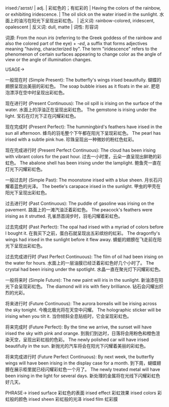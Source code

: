 irised:/ˈaɪrɪst/ | adj. | 彩虹色的；有虹彩的 | Having the colors of the rainbow, or exhibiting iridescence. | The oil slick on the water irised in the sunlight. 水面上的油污在阳光下呈现出彩虹色。 | 近义词: rainbow-colored, iridescent, opalescent | 反义词: dull, matte | 词性: 形容词

词源:  From the noun *iris* (referring to the Greek goddess of the rainbow and also the colored part of the eye) + *-ed*, a suffix that forms adjectives meaning "having, characterized by".  The term "iridescence" refers to the phenomenon of certain surfaces appearing to change color as the angle of view or the angle of illumination changes.

USAGE->

一般现在时 (Simple Present):
The butterfly's wings irised beautifully. 蝴蝶的翅膀呈现出美丽的彩虹色。
The soap bubble irises as it floats in the air.  肥皂泡漂浮在空中时呈现出彩虹色。

现在进行时 (Present Continuous):
The oil spill is irising on the surface of the water.  水面上的浮油正在呈现出彩虹色。
The gemstone is irising under the light. 宝石在灯光下正在闪耀彩虹色。

现在完成时 (Present Perfect):
The hummingbird's feathers have irised in the sun all afternoon.  蜂鸟的羽毛整个下午都在阳光下呈现彩虹色。
The pearl has irised with a subtle pink hue. 珍珠呈现出一种微妙的粉红色虹彩。

现在完成进行时 (Present Perfect Continuous):
The cloud has been irising with vibrant colors for the past hour. 过去一小时里，云朵一直呈现出鲜艳的彩虹色。
The abalone shell has been irising under the lamplight.  鲍鱼壳一直在灯光下闪耀彩虹色。

一般过去时 (Simple Past):
The moonstone irised with a blue sheen. 月长石闪耀着蓝色的光泽。
The beetle's carapace irised in the sunlight. 甲虫的甲壳在阳光下呈现出彩虹色。

过去进行时 (Past Continuous):
The puddle of gasoline was irising on the pavement. 路面上的一滩汽油泛着彩虹色。
The peacock's feathers were irising as it strutted.  孔雀昂首阔步时，羽毛闪耀着彩虹色。

过去完成时 (Past Perfect):
The opal had irised with a myriad of colors before I bought it. 在我买下之前，蛋白石就呈现出五彩缤纷的虹彩。
The dragonfly's wings had irised in the sunlight before it flew away. 蜻蜓的翅膀在飞走前在阳光下呈现出彩虹色。

过去完成进行时 (Past Perfect Continuous):
The film of oil had been irising on the water for hours.  水面上的一层油膜已经泛着彩虹色好几个小时了。
The crystal had been irising under the spotlight. 水晶一直在聚光灯下闪耀彩虹色。

一般将来时 (Simple Future):
The new paint will iris in the sunlight. 新油漆在阳光下会呈现彩虹色。
The diamond will iris with fiery brilliance. 钻石会闪耀出炽烈的光彩。

将来进行时 (Future Continuous):
The aurora borealis will be irising across the sky tonight. 今晚北极光将在天空中闪耀。
The holographic sticker will be irising when you tilt it.  当你倾斜全息贴纸时，它会呈现彩虹色。

将来完成时 (Future Perfect):
By the time we arrive, the sunset will have irised the sky with pink and orange. 到我们到达时，日落将会用粉色和橙色渲染天空，呈现出彩虹般的色彩。
The newly polished car will have irised beautifully in the sun.  新抛光的汽车将会在阳光下闪耀着美丽的彩虹色。

将来完成进行时 (Future Perfect Continuous):
By next week, the butterfly wings will have been irising in the display case for a month. 到下周，蝴蝶翅膀在展示柜里就已经闪耀彩虹色一个月了。
The newly treated metal will have been irising in the light for several days.  新处理的金属将在光线下闪耀彩虹色好几天。



PHRASE->
irised surface 彩虹色的表面
irised effect 彩虹效果
irised colors 彩虹般的颜色
irised sheen 彩虹般的光泽
irised film 虹彩膜
